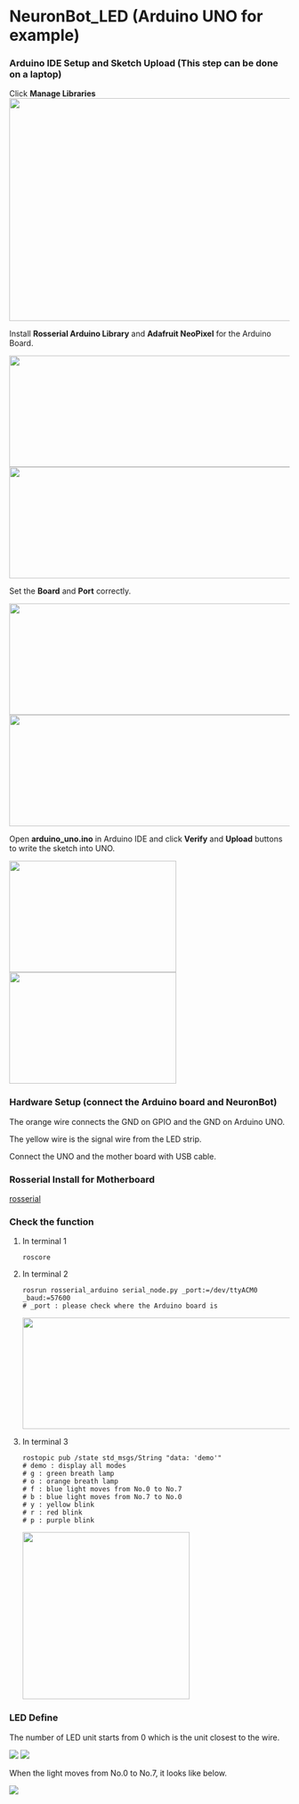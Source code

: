 # NeuronBot_LED (Arduino UNO for example)

### Arduino IDE Setup and Sketch Upload (This step can be done on a laptop)

Click **Manage Libraries**  
<img src="https://github.com/jeremylu0601/NeuronBot_LED/blob/master/images/arduino_manage_library.png" width="800" height="400">


Install **Rosserial Arduino Library** and **Adafruit NeoPixel** for the Arduino Board.

<img src="https://github.com/jeremylu0601/NeuronBot_LED/blob/master/images/download_rosserial.png" width="600" height="200">
<img src="https://github.com/jeremylu0601/NeuronBot_LED/blob/master/images/download_adafruit.png" width="600" height="200">


Set the **Board** and **Port** correctly.

<img src="https://github.com/jeremylu0601/NeuronBot_LED/blob/master/images/UNO_BoardType.jpg" width="600" height="200">
<img src="https://github.com/jeremylu0601/NeuronBot_LED/blob/master/images/UNO_Port.jpg" width="600" height="200">


Open **arduino_uno.ino** in Arduino IDE and click **Verify** and **Upload** buttons to write the sketch into UNO.

<img src="https://github.com/jeremylu0601/NeuronBot_LED/blob/master/images/verify.png" width="300" height="200"> <img src="https://github.com/jeremylu0601/NeuronBot_LED/blob/master/images/upload.png" width="300" height="200">

### Hardware Setup (connect the Arduino board and NeuronBot)



The orange wire connects the GND on GPIO and the GND on Arduino UNO.

The yellow wire is the signal wire from the LED strip. 

Connect the UNO and the mother board with USB cable.


### Rosserial Install for Motherboard

[rosserial](https://github.com/ros-drivers/rosserial)

### Check the function

1. In terminal 1
    ```
    roscore
    ```
    
2. In terminal 2
    ```
    rosrun rosserial_arduino serial_node.py _port:=/dev/ttyACM0 _baud:=57600
    # _port : please check where the Arduino board is 
    ``` 
    <img src="https://github.com/jeremylu0601/NeuronBot_LED/blob/master/images/terminal_rosserial.png" width="600" height="200">
    
3. In terminal 3
    ```
    rostopic pub /state std_msgs/String "data: 'demo'" 
    # demo : display all modes
    # g : green breath lamp
    # o : orange breath lamp
    # f : blue light moves from No.0 to No.7
    # b : blue light moves from No.7 to No.0
    # y : yellow blink
    # r : red blink
    # p : purple blink
    ``` 
    <img src="https://github.com/jeremylu0601/NeuronBot_LED/blob/master/images/demo.gif" width="300" height="300">




### LED Define

The number of LED unit starts from 0 which is the unit closest to the wire.

<img src="https://github.com/jeremylu0601/NeuronBot_LED/blob/master/images/inside_detail.png"> <img src="https://github.com/jeremylu0601/NeuronBot_LED/blob/master/images/outside_detail.png">


When the light moves from No.0 to No.7, it looks like below.


<img src="https://github.com/jeremylu0601/NeuronBot_LED/blob/master/images/no.0_to_no.7.gif">



